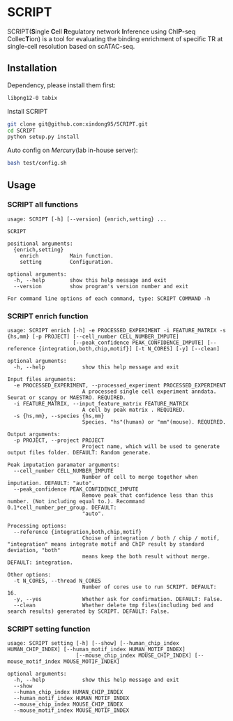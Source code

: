 # SCRIPT

SCRIPT(**S**ingle **C**ell **R**egulatory network **I**nference using ChI**P**-seq Collec**T**ion) is a tool for evaluating the binding enrichment of specific TR at single-cell resolution based on scATAC-seq.

## Installation

Dependency, please install them first:

```bash
libpng12-0 tabix
```

Install SCRIPT

```bash
git clone git@github.com:xindong95/SCRIPT.git
cd SCRIPT
python setup.py install
```

Auto config on *Mercury*(lab in-house server):  

```bash
bash test/config.sh
```

## Usage

### SCRIPT all functions

```log
usage: SCRIPT [-h] [--version] {enrich,setting} ...

SCRIPT

positional arguments:
  {enrich,setting}
    enrich          Main function.
    setting         Configuration.

optional arguments:
  -h, --help        show this help message and exit
  --version         show program's version number and exit

For command line options of each command, type: SCRIPT COMMAND -h
```

### SCRIPT enrich function  

```log
usage: SCRIPT enrich [-h] -e PROCESSED_EXPERIMENT -i FEATURE_MATRIX -s {hs,mm} [-p PROJECT] [--cell_number CELL_NUMBER_IMPUTE]
                     [--peak_confidence PEAK_CONFIDENCE_IMPUTE] [--reference {integration,both,chip,motif}] [-t N_CORES] [-y] [--clean]

optional arguments:
  -h, --help            show this help message and exit

Input files arguments:
  -e PROCESSED_EXPERIMENT, --processed_experiment PROCESSED_EXPERIMENT
                        A processed single cell experiment anndata. Seurat or scanpy or MAESTRO. REQUIRED.
  -i FEATURE_MATRIX, --input_feature_matrix FEATURE_MATRIX
                        A cell by peak matrix . REQUIRED.
  -s {hs,mm}, --species {hs,mm}
                        Species. "hs"(human) or "mm"(mouse). REQUIRED.

Output arguments:
  -p PROJECT, --project PROJECT
                        Project name, which will be used to generate output files folder. DEFAULT: Random generate.

Peak imputation paramater arguments:
  --cell_number CELL_NUMBER_IMPUTE
                        Number of cell to merge together when imputation. DEFAULT: "auto".
  --peak_confidence PEAK_CONFIDENCE_IMPUTE
                        Remove peak that confidence less than this number. (Not including equal to.). Recommand 0.1*cell_number_per_group. DEFAULT:
                        "auto".

Processing options:
  --reference {integration,both,chip,motif}
                        Choise of integration / both / chip / motif, "integration" means integrate motif and ChIP result by standard deviation, "both"
                        means keep the both result without merge. DEFAULT: integration.

Other options:
  -t N_CORES, --thread N_CORES
                        Number of cores use to run SCRIPT. DEFAULT: 16.
  -y, --yes             Whether ask for confirmation. DEFAULT: False.
  --clean               Whether delete tmp files(including bed and search results) generated by SCRIPT. DEFAULT: False.
```

### SCRIPT setting function

```log
usage: SCRIPT setting [-h] [--show] [--human_chip_index HUMAN_CHIP_INDEX] [--human_motif_index HUMAN_MOTIF_INDEX]
                      [--mouse_chip_index MOUSE_CHIP_INDEX] [--mouse_motif_index MOUSE_MOTIF_INDEX]

optional arguments:
  -h, --help            show this help message and exit
  --show
  --human_chip_index HUMAN_CHIP_INDEX
  --human_motif_index HUMAN_MOTIF_INDEX
  --mouse_chip_index MOUSE_CHIP_INDEX
  --mouse_motif_index MOUSE_MOTIF_INDEX
```
